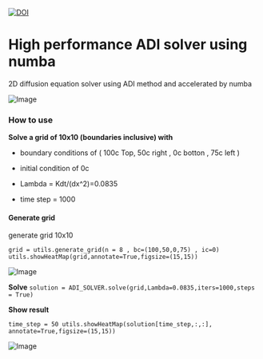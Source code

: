 [![DOI](https://zenodo.org/badge/295934862.svg)](https://zenodo.org/badge/latestdoi/295934862)

# High performance ADI solver using numba
2D diffusion equation solver using ADI method and accelerated by numba

![Image](https://i.imgur.com/u3chQ9p.png)

### How to use

**Solve a grid of 10x10 (boundaries inclusive) with**

* boundary conditions of ( 100c Top,  50c right ,  0c botton , 75c left  ) 

* initial condition of 0c

* Lambda = Kdt/(dx^2)=0.0835

 * time step = 1000

#### Generate grid

generate grid 10x10 

` grid = utils.generate_grid(n = 8 , bc=(100,50,0,75) , ic=0) 
utils.showHeatMap(grid,annotate=True,figsize=(15,15)) `

![Image](https://i.imgur.com/xTO5MPd.png)

**Solve** 
`solution = ADI_SOLVER.solve(grid,Lambda=0.0835,iters=1000,steps = True)`

**Show result**

`
time_step = 50
utils.showHeatMap(solution[time_step,:,:], annotate=True,figsize=(15,15))
`

![Image](https://i.imgur.com/JV3mJUf.png)
